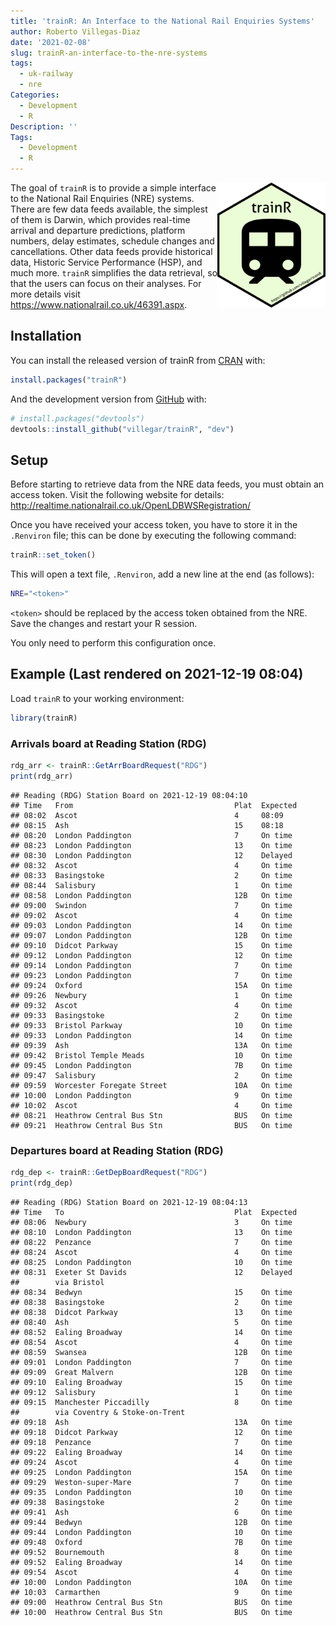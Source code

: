 ```yaml
---
title: 'trainR: An Interface to the National Rail Enquiries Systems'
author: Roberto Villegas-Diaz
date: '2021-02-08'
slug: trainR-an-interface-to-the-nre-systems
tags:
  - uk-railway
  - nre
Categories:
  - Development
  - R
Description: ''
Tags:
  - Development
  - R
---
```


<img src="https://raw.githubusercontent.com/villegar/trainR/main/inst/images/logo.png" alt="logo" align="right" height=200px/>

The goal of `trainR` is to provide a simple interface to the 
National Rail Enquiries (NRE) systems. There are few data feeds 
available, the simplest of them is Darwin, which provides real-time 
arrival and departure predictions, platform numbers, delay estimates, 
schedule changes and cancellations. Other data feeds provide historical 
data, Historic Service Performance (HSP), and much more. `trainR` 
simplifies the data retrieval, so that the users can focus on their 
analyses. For more details visit 
https://www.nationalrail.co.uk/46391.aspx.

## Installation

You can install the released version of trainR from [CRAN](https://CRAN.R-project.org) with:

``` r
install.packages("trainR")
```

And the development version from [GitHub](https://github.com/) with:

``` r
# install.packages("devtools")
devtools::install_github("villegar/trainR", "dev")
```

## Setup
Before starting to retrieve data from the NRE data feeds, you must obtain an access token. 
Visit the following website for details: http://realtime.nationalrail.co.uk/OpenLDBWSRegistration/

Once you have received your access token, you have to store it in the `.Renviron` file; this can be 
done by executing the following command:


```r
trainR::set_token()
```

This will open a text file, `.Renviron`, add a new line at the end (as follows):

```bash
NRE="<token>"
```

`<token>` should be replaced by the access token obtained from the NRE. Save the changes and restart 
your R session.

You only need to perform this configuration once.

## Example (Last rendered on 2021-12-19 08:04)

Load `trainR` to your working environment:

```r
library(trainR)
```

### Arrivals board at Reading Station (RDG)


```r
rdg_arr <- trainR::GetArrBoardRequest("RDG")
print(rdg_arr)
```

```
## Reading (RDG) Station Board on 2021-12-19 08:04:10
## Time   From                                    Plat  Expected
## 08:02  Ascot                                   4     08:09
## 08:15  Ash                                     15    08:18
## 08:20  London Paddington                       7     On time
## 08:23  London Paddington                       13    On time
## 08:30  London Paddington                       12    Delayed
## 08:32  Ascot                                   4     On time
## 08:33  Basingstoke                             2     On time
## 08:44  Salisbury                               1     On time
## 08:58  London Paddington                       12B   On time
## 09:00  Swindon                                 7     On time
## 09:02  Ascot                                   4     On time
## 09:03  London Paddington                       14    On time
## 09:07  London Paddington                       12B   On time
## 09:10  Didcot Parkway                          15    On time
## 09:12  London Paddington                       12    On time
## 09:14  London Paddington                       7     On time
## 09:23  London Paddington                       7     On time
## 09:24  Oxford                                  15A   On time
## 09:26  Newbury                                 1     On time
## 09:32  Ascot                                   4     On time
## 09:33  Basingstoke                             2     On time
## 09:33  Bristol Parkway                         10    On time
## 09:33  London Paddington                       14    On time
## 09:39  Ash                                     13A   On time
## 09:42  Bristol Temple Meads                    10    On time
## 09:45  London Paddington                       7B    On time
## 09:47  Salisbury                               2     On time
## 09:59  Worcester Foregate Street               10A   On time
## 10:00  London Paddington                       9     On time
## 10:02  Ascot                                   4     On time
## 08:21  Heathrow Central Bus Stn                BUS   On time
## 09:21  Heathrow Central Bus Stn                BUS   On time
```

### Departures board at Reading Station (RDG)


```r
rdg_dep <- trainR::GetDepBoardRequest("RDG")
print(rdg_dep)
```

```
## Reading (RDG) Station Board on 2021-12-19 08:04:13
## Time   To                                      Plat  Expected
## 08:06  Newbury                                 3     On time
## 08:10  London Paddington                       13    On time
## 08:22  Penzance                                7     On time
## 08:24  Ascot                                   4     On time
## 08:25  London Paddington                       10    On time
## 08:31  Exeter St Davids                        12    Delayed
##        via Bristol                             
## 08:34  Bedwyn                                  15    On time
## 08:38  Basingstoke                             2     On time
## 08:38  Didcot Parkway                          13    On time
## 08:40  Ash                                     5     On time
## 08:52  Ealing Broadway                         14    On time
## 08:54  Ascot                                   4     On time
## 08:59  Swansea                                 12B   On time
## 09:01  London Paddington                       7     On time
## 09:09  Great Malvern                           12B   On time
## 09:10  Ealing Broadway                         15    On time
## 09:12  Salisbury                               1     On time
## 09:15  Manchester Piccadilly                   8     On time
##        via Coventry & Stoke-on-Trent           
## 09:18  Ash                                     13A   On time
## 09:18  Didcot Parkway                          12    On time
## 09:18  Penzance                                7     On time
## 09:22  Ealing Broadway                         14    On time
## 09:24  Ascot                                   4     On time
## 09:25  London Paddington                       15A   On time
## 09:29  Weston-super-Mare                       7     On time
## 09:35  London Paddington                       10    On time
## 09:38  Basingstoke                             2     On time
## 09:41  Ash                                     6     On time
## 09:44  Bedwyn                                  12B   On time
## 09:44  London Paddington                       10    On time
## 09:48  Oxford                                  7B    On time
## 09:52  Bournemouth                             8     On time
## 09:52  Ealing Broadway                         14    On time
## 09:54  Ascot                                   4     On time
## 10:00  London Paddington                       10A   On time
## 10:03  Carmarthen                              9     On time
## 09:00  Heathrow Central Bus Stn                BUS   On time
## 10:00  Heathrow Central Bus Stn                BUS   On time
```

